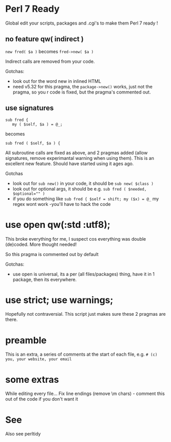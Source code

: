 # Perl 7 Ready

Global edit your scripts, packages and .cgi's to make them Perl 7 ready !

## no feature qw( indirect )

`new fred( $a )` becomes `fred->new( $a )`

Indirect calls are removed from your code.

Gotchas:
* look out for the word new in inlined HTML
* need v5.32 for this pragma, the `package->new()` works, just not the pragma, so you r code is fixed, but the pragma's commented out.

## use signatures

```
sub fred { 
   my ( $self, $a ) = @_;
``` 
   
becomes 

`sub fred ( $self, $a ) {`

All subroutine calls are fixed as above, and 2 pragmas added (allow signatures, remove experimantal warning when using them). This is an excellent new feature. Should have started using it ages ago.

Gotchas
* look out for `sub new()` in your code, it should be `sub new( $class )`
* look out for optional args, it should be e.g. `sub fred ( $needed, $optional="" )`
* if you do something like `sub fred { $self = shift; my ($x) = @_` my regex wont work -you'll have to hack the code

#  use open qw(:std :utf8);

This broke everything for me, I suspect cos everything was double (de)coded. More thought needed!

So this pragma is commented out by default

Gotchas:
* use open is universal, its a per (all files/packages) thing, have it in 1 package, then its everywhere.

# use strict; use warnings;

Hopefully not contraversial. This script just makes sure these 2 pragmas are there.

# preamble

This is an extra, a series of comments at the start of each file, e.g. `# (c) you, your website, your email`

# some extras

While editing every file... Fix line endings (remove \m chars) - comment this out of the code if you don't want it 

# See

Also see perltidy

